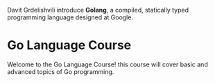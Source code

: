 Davit Grdelishvili introduce **Golang**, a compiled, statically typed programming language designed at Google.

# Go Language Course


Welcome to the Go Language Course! this course will cover basic and advanced topics of Go programming.